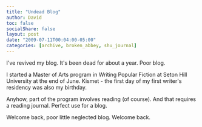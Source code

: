 ```yaml
---
title: "Undead Blog"
author: David
toc: false
socialShare: false
layout: post
date: "2009-07-11T00:04:00-05:00"
categories: [archive, broken_abbey, shu_journal]
---
```


I've revived my blog. It's been dead for about a year. Poor blog.

I started a Master of Arts program in Writing Popular Fiction at Seton Hill
University at the end of June. Kismet - the first day of my first writer's
residency was also my birthday.

Anyhow, part of the program involves reading (of course). And that requires a
reading journal. Perfect use for a blog.

Welcome back, poor little neglected blog. Welcome back.
